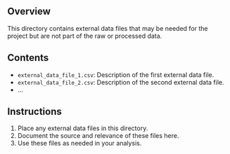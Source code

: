 ## Overview
This directory contains external data files that may be needed for the project but are not part of the raw or processed data.

## Contents
- `external_data_file_1.csv`: Description of the first external data file.
- `external_data_file_2.csv`: Description of the second external data file.
- ...

## Instructions
1. Place any external data files in this directory.
2. Document the source and relevance of these files here.
3. Use these files as needed in your analysis.
